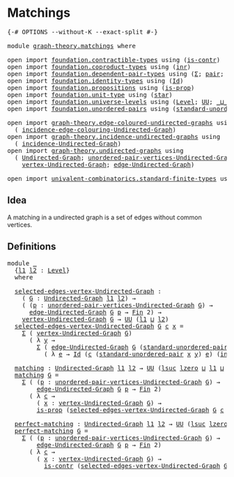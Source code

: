 # Matchings

<pre class="Agda"><a id="22" class="Symbol">{-#</a> <a id="26" class="Keyword">OPTIONS</a> <a id="34" class="Pragma">--without-K</a> <a id="46" class="Pragma">--exact-split</a> <a id="60" class="Symbol">#-}</a>

<a id="65" class="Keyword">module</a> <a id="72" href="graph-theory.matchings.html" class="Module">graph-theory.matchings</a> <a id="95" class="Keyword">where</a>

<a id="102" class="Keyword">open</a> <a id="107" class="Keyword">import</a> <a id="114" href="foundation.contractible-types.html" class="Module">foundation.contractible-types</a> <a id="144" class="Keyword">using</a> <a id="150" class="Symbol">(</a><a id="151" href="foundation-core.contractible-types.html#1006" class="Function">is-contr</a><a id="159" class="Symbol">)</a>
<a id="161" class="Keyword">open</a> <a id="166" class="Keyword">import</a> <a id="173" href="foundation.coproduct-types.html" class="Module">foundation.coproduct-types</a> <a id="200" class="Keyword">using</a> <a id="206" class="Symbol">(</a><a id="207" href="foundation.coproduct-types.html#1276" class="InductiveConstructor">inr</a><a id="210" class="Symbol">)</a>
<a id="212" class="Keyword">open</a> <a id="217" class="Keyword">import</a> <a id="224" href="foundation.dependent-pair-types.html" class="Module">foundation.dependent-pair-types</a> <a id="256" class="Keyword">using</a> <a id="262" class="Symbol">(</a><a id="263" href="foundation-core.dependent-pair-types.html#515" class="Record">Σ</a><a id="264" class="Symbol">;</a> <a id="266" href="foundation-core.dependent-pair-types.html#588" class="InductiveConstructor">pair</a><a id="270" class="Symbol">;</a> <a id="272" href="foundation-core.dependent-pair-types.html#605" class="Field">pr1</a><a id="275" class="Symbol">;</a> <a id="277" href="foundation-core.dependent-pair-types.html#617" class="Field">pr2</a><a id="280" class="Symbol">)</a>
<a id="282" class="Keyword">open</a> <a id="287" class="Keyword">import</a> <a id="294" href="foundation.identity-types.html" class="Module">foundation.identity-types</a> <a id="320" class="Keyword">using</a> <a id="326" class="Symbol">(</a><a id="327" href="foundation-core.identity-types.html#1767" class="Datatype">Id</a><a id="329" class="Symbol">)</a>
<a id="331" class="Keyword">open</a> <a id="336" class="Keyword">import</a> <a id="343" href="foundation.propositions.html" class="Module">foundation.propositions</a> <a id="367" class="Keyword">using</a> <a id="373" class="Symbol">(</a><a id="374" href="foundation-core.propositions.html#1309" class="Function">is-prop</a><a id="381" class="Symbol">)</a>
<a id="383" class="Keyword">open</a> <a id="388" class="Keyword">import</a> <a id="395" href="foundation.unit-type.html" class="Module">foundation.unit-type</a> <a id="416" class="Keyword">using</a> <a id="422" class="Symbol">(</a><a id="423" href="foundation.unit-type.html#1108" class="InductiveConstructor">star</a><a id="427" class="Symbol">)</a>
<a id="429" class="Keyword">open</a> <a id="434" class="Keyword">import</a> <a id="441" href="foundation.universe-levels.html" class="Module">foundation.universe-levels</a> <a id="468" class="Keyword">using</a> <a id="474" class="Symbol">(</a><a id="475" href="Agda.Primitive.html#597" class="Postulate">Level</a><a id="480" class="Symbol">;</a> <a id="482" href="foundation-core.universe-levels.html#235" class="Primitive">UU</a><a id="484" class="Symbol">;</a> <a id="486" href="Agda.Primitive.html#810" class="Primitive Operator">_⊔_</a><a id="489" class="Symbol">;</a> <a id="491" href="Agda.Primitive.html#780" class="Primitive">lsuc</a><a id="495" class="Symbol">;</a> <a id="497" href="Agda.Primitive.html#764" class="Primitive">lzero</a><a id="502" class="Symbol">)</a>
<a id="504" class="Keyword">open</a> <a id="509" class="Keyword">import</a> <a id="516" href="foundation.unordered-pairs.html" class="Module">foundation.unordered-pairs</a> <a id="543" class="Keyword">using</a> <a id="549" class="Symbol">(</a><a id="550" href="foundation.unordered-pairs.html#4458" class="Function">standard-unordered-pair</a><a id="573" class="Symbol">)</a>

<a id="576" class="Keyword">open</a> <a id="581" class="Keyword">import</a> <a id="588" href="graph-theory.edge-coloured-undirected-graphs.html" class="Module">graph-theory.edge-coloured-undirected-graphs</a> <a id="633" class="Keyword">using</a>
  <a id="641" class="Symbol">(</a> <a id="643" href="graph-theory.edge-coloured-undirected-graphs.html#1116" class="Function">incidence-edge-colouring-Undirected-Graph</a><a id="684" class="Symbol">)</a>
<a id="686" class="Keyword">open</a> <a id="691" class="Keyword">import</a> <a id="698" href="graph-theory.incidence-undirected-graphs.html" class="Module">graph-theory.incidence-undirected-graphs</a> <a id="739" class="Keyword">using</a>
  <a id="747" class="Symbol">(</a> <a id="749" href="graph-theory.incidence-undirected-graphs.html#695" class="Function">incidence-Undirected-Graph</a><a id="775" class="Symbol">)</a>
<a id="777" class="Keyword">open</a> <a id="782" class="Keyword">import</a> <a id="789" href="graph-theory.undirected-graphs.html" class="Module">graph-theory.undirected-graphs</a> <a id="820" class="Keyword">using</a>
  <a id="828" class="Symbol">(</a> <a id="830" href="graph-theory.undirected-graphs.html#785" class="Function">Undirected-Graph</a><a id="846" class="Symbol">;</a> <a id="848" href="graph-theory.undirected-graphs.html#1050" class="Function">unordered-pair-vertices-Undirected-Graph</a><a id="888" class="Symbol">;</a>
    <a id="894" href="graph-theory.undirected-graphs.html#981" class="Function">vertex-Undirected-Graph</a><a id="917" class="Symbol">;</a> <a id="919" href="graph-theory.undirected-graphs.html#1651" class="Function">edge-Undirected-Graph</a><a id="940" class="Symbol">)</a>

<a id="943" class="Keyword">open</a> <a id="948" class="Keyword">import</a> <a id="955" href="univalent-combinatorics.standard-finite-types.html" class="Module">univalent-combinatorics.standard-finite-types</a> <a id="1001" class="Keyword">using</a> <a id="1007" class="Symbol">(</a><a id="1008" href="univalent-combinatorics.standard-finite-types.html#2396" class="Function">Fin</a><a id="1011" class="Symbol">)</a>
</pre>
## Idea

A matching in a undirected graph is a set of edges without common vertices. 

## Definitions

<pre class="Agda"><a id="1129" class="Keyword">module</a> <a id="1136" href="graph-theory.matchings.html#1136" class="Module">_</a>
  <a id="1140" class="Symbol">{</a><a id="1141" href="graph-theory.matchings.html#1141" class="Bound">l1</a> <a id="1144" href="graph-theory.matchings.html#1144" class="Bound">l2</a> <a id="1147" class="Symbol">:</a> <a id="1149" href="Agda.Primitive.html#597" class="Postulate">Level</a><a id="1154" class="Symbol">}</a>
  <a id="1158" class="Keyword">where</a>

  <a id="1167" href="graph-theory.matchings.html#1167" class="Function">selected-edges-vertex-Undirected-Graph</a> <a id="1206" class="Symbol">:</a>
    <a id="1212" class="Symbol">(</a> <a id="1214" href="graph-theory.matchings.html#1214" class="Bound">G</a> <a id="1216" class="Symbol">:</a> <a id="1218" href="graph-theory.undirected-graphs.html#785" class="Function">Undirected-Graph</a> <a id="1235" href="graph-theory.matchings.html#1141" class="Bound">l1</a> <a id="1238" href="graph-theory.matchings.html#1144" class="Bound">l2</a><a id="1240" class="Symbol">)</a> <a id="1242" class="Symbol">→</a>
    <a id="1248" class="Symbol">(</a> <a id="1250" class="Symbol">(</a><a id="1251" href="graph-theory.matchings.html#1251" class="Bound">p</a> <a id="1253" class="Symbol">:</a> <a id="1255" href="graph-theory.undirected-graphs.html#1050" class="Function">unordered-pair-vertices-Undirected-Graph</a> <a id="1296" href="graph-theory.matchings.html#1214" class="Bound">G</a><a id="1297" class="Symbol">)</a> <a id="1299" class="Symbol">→</a>
      <a id="1307" href="graph-theory.undirected-graphs.html#1651" class="Function">edge-Undirected-Graph</a> <a id="1329" href="graph-theory.matchings.html#1214" class="Bound">G</a> <a id="1331" href="graph-theory.matchings.html#1251" class="Bound">p</a> <a id="1333" class="Symbol">→</a> <a id="1335" href="univalent-combinatorics.standard-finite-types.html#2396" class="Function">Fin</a> <a id="1339" class="Number">2</a><a id="1340" class="Symbol">)</a> <a id="1342" class="Symbol">→</a>
    <a id="1348" href="graph-theory.undirected-graphs.html#981" class="Function">vertex-Undirected-Graph</a> <a id="1372" href="graph-theory.matchings.html#1214" class="Bound">G</a> <a id="1374" class="Symbol">→</a> <a id="1376" href="foundation-core.universe-levels.html#235" class="Primitive">UU</a> <a id="1379" class="Symbol">(</a><a id="1380" href="graph-theory.matchings.html#1141" class="Bound">l1</a> <a id="1383" href="Agda.Primitive.html#810" class="Primitive Operator">⊔</a> <a id="1385" href="graph-theory.matchings.html#1144" class="Bound">l2</a><a id="1387" class="Symbol">)</a>
  <a id="1391" href="graph-theory.matchings.html#1167" class="Function">selected-edges-vertex-Undirected-Graph</a> <a id="1430" href="graph-theory.matchings.html#1430" class="Bound">G</a> <a id="1432" href="graph-theory.matchings.html#1432" class="Bound">c</a> <a id="1434" href="graph-theory.matchings.html#1434" class="Bound">x</a> <a id="1436" class="Symbol">=</a>
    <a id="1442" href="foundation-core.dependent-pair-types.html#515" class="Record">Σ</a> <a id="1444" class="Symbol">(</a> <a id="1446" href="graph-theory.undirected-graphs.html#981" class="Function">vertex-Undirected-Graph</a> <a id="1470" href="graph-theory.matchings.html#1430" class="Bound">G</a><a id="1471" class="Symbol">)</a>
      <a id="1479" class="Symbol">(</a> <a id="1481" class="Symbol">λ</a> <a id="1483" href="graph-theory.matchings.html#1483" class="Bound">y</a> <a id="1485" class="Symbol">→</a>
        <a id="1495" href="foundation-core.dependent-pair-types.html#515" class="Record">Σ</a> <a id="1497" class="Symbol">(</a> <a id="1499" href="graph-theory.undirected-graphs.html#1651" class="Function">edge-Undirected-Graph</a> <a id="1521" href="graph-theory.matchings.html#1430" class="Bound">G</a> <a id="1523" class="Symbol">(</a><a id="1524" href="foundation.unordered-pairs.html#4458" class="Function">standard-unordered-pair</a> <a id="1548" href="graph-theory.matchings.html#1434" class="Bound">x</a> <a id="1550" href="graph-theory.matchings.html#1483" class="Bound">y</a><a id="1551" class="Symbol">))</a>
          <a id="1564" class="Symbol">(</a> <a id="1566" class="Symbol">λ</a> <a id="1568" href="graph-theory.matchings.html#1568" class="Bound">e</a> <a id="1570" class="Symbol">→</a> <a id="1572" href="foundation-core.identity-types.html#1767" class="Datatype">Id</a> <a id="1575" class="Symbol">(</a><a id="1576" href="graph-theory.matchings.html#1432" class="Bound">c</a> <a id="1578" class="Symbol">(</a><a id="1579" href="foundation.unordered-pairs.html#4458" class="Function">standard-unordered-pair</a> <a id="1603" href="graph-theory.matchings.html#1434" class="Bound">x</a> <a id="1605" href="graph-theory.matchings.html#1483" class="Bound">y</a><a id="1606" class="Symbol">)</a> <a id="1608" href="graph-theory.matchings.html#1568" class="Bound">e</a><a id="1609" class="Symbol">)</a> <a id="1611" class="Symbol">(</a><a id="1612" href="foundation.coproduct-types.html#1276" class="InductiveConstructor">inr</a> <a id="1616" href="foundation.unit-type.html#1108" class="InductiveConstructor">star</a><a id="1620" class="Symbol">)))</a>

  <a id="1627" href="graph-theory.matchings.html#1627" class="Function">matching</a> <a id="1636" class="Symbol">:</a> <a id="1638" href="graph-theory.undirected-graphs.html#785" class="Function">Undirected-Graph</a> <a id="1655" href="graph-theory.matchings.html#1141" class="Bound">l1</a> <a id="1658" href="graph-theory.matchings.html#1144" class="Bound">l2</a> <a id="1661" class="Symbol">→</a> <a id="1663" href="foundation-core.universe-levels.html#235" class="Primitive">UU</a> <a id="1666" class="Symbol">(</a><a id="1667" href="Agda.Primitive.html#780" class="Primitive">lsuc</a> <a id="1672" href="Agda.Primitive.html#764" class="Primitive">lzero</a> <a id="1678" href="Agda.Primitive.html#810" class="Primitive Operator">⊔</a> <a id="1680" href="graph-theory.matchings.html#1141" class="Bound">l1</a> <a id="1683" href="Agda.Primitive.html#810" class="Primitive Operator">⊔</a> <a id="1685" href="graph-theory.matchings.html#1144" class="Bound">l2</a><a id="1687" class="Symbol">)</a>
  <a id="1691" href="graph-theory.matchings.html#1627" class="Function">matching</a> <a id="1700" href="graph-theory.matchings.html#1700" class="Bound">G</a> <a id="1702" class="Symbol">=</a>
    <a id="1708" href="foundation-core.dependent-pair-types.html#515" class="Record">Σ</a> <a id="1710" class="Symbol">(</a> <a id="1712" class="Symbol">(</a><a id="1713" href="graph-theory.matchings.html#1713" class="Bound">p</a> <a id="1715" class="Symbol">:</a> <a id="1717" href="graph-theory.undirected-graphs.html#1050" class="Function">unordered-pair-vertices-Undirected-Graph</a> <a id="1758" href="graph-theory.matchings.html#1700" class="Bound">G</a><a id="1759" class="Symbol">)</a> <a id="1761" class="Symbol">→</a>
        <a id="1771" href="graph-theory.undirected-graphs.html#1651" class="Function">edge-Undirected-Graph</a> <a id="1793" href="graph-theory.matchings.html#1700" class="Bound">G</a> <a id="1795" href="graph-theory.matchings.html#1713" class="Bound">p</a> <a id="1797" class="Symbol">→</a> <a id="1799" href="univalent-combinatorics.standard-finite-types.html#2396" class="Function">Fin</a> <a id="1803" class="Number">2</a><a id="1804" class="Symbol">)</a>
      <a id="1812" class="Symbol">(</a> <a id="1814" class="Symbol">λ</a> <a id="1816" href="graph-theory.matchings.html#1816" class="Bound">c</a> <a id="1818" class="Symbol">→</a>
        <a id="1828" class="Symbol">(</a> <a id="1830" href="graph-theory.matchings.html#1830" class="Bound">x</a> <a id="1832" class="Symbol">:</a> <a id="1834" href="graph-theory.undirected-graphs.html#981" class="Function">vertex-Undirected-Graph</a> <a id="1858" href="graph-theory.matchings.html#1700" class="Bound">G</a><a id="1859" class="Symbol">)</a> <a id="1861" class="Symbol">→</a>
        <a id="1871" href="foundation-core.propositions.html#1309" class="Function">is-prop</a> <a id="1879" class="Symbol">(</a><a id="1880" href="graph-theory.matchings.html#1167" class="Function">selected-edges-vertex-Undirected-Graph</a> <a id="1919" href="graph-theory.matchings.html#1700" class="Bound">G</a> <a id="1921" href="graph-theory.matchings.html#1816" class="Bound">c</a> <a id="1923" href="graph-theory.matchings.html#1830" class="Bound">x</a><a id="1924" class="Symbol">))</a>

  <a id="1930" href="graph-theory.matchings.html#1930" class="Function">perfect-matching</a> <a id="1947" class="Symbol">:</a> <a id="1949" href="graph-theory.undirected-graphs.html#785" class="Function">Undirected-Graph</a> <a id="1966" href="graph-theory.matchings.html#1141" class="Bound">l1</a> <a id="1969" href="graph-theory.matchings.html#1144" class="Bound">l2</a> <a id="1972" class="Symbol">→</a> <a id="1974" href="foundation-core.universe-levels.html#235" class="Primitive">UU</a> <a id="1977" class="Symbol">(</a><a id="1978" href="Agda.Primitive.html#780" class="Primitive">lsuc</a> <a id="1983" href="Agda.Primitive.html#764" class="Primitive">lzero</a> <a id="1989" href="Agda.Primitive.html#810" class="Primitive Operator">⊔</a> <a id="1991" href="graph-theory.matchings.html#1141" class="Bound">l1</a> <a id="1994" href="Agda.Primitive.html#810" class="Primitive Operator">⊔</a> <a id="1996" href="graph-theory.matchings.html#1144" class="Bound">l2</a><a id="1998" class="Symbol">)</a>
  <a id="2002" href="graph-theory.matchings.html#1930" class="Function">perfect-matching</a> <a id="2019" href="graph-theory.matchings.html#2019" class="Bound">G</a> <a id="2021" class="Symbol">=</a>
    <a id="2027" href="foundation-core.dependent-pair-types.html#515" class="Record">Σ</a> <a id="2029" class="Symbol">(</a> <a id="2031" class="Symbol">(</a><a id="2032" href="graph-theory.matchings.html#2032" class="Bound">p</a> <a id="2034" class="Symbol">:</a> <a id="2036" href="graph-theory.undirected-graphs.html#1050" class="Function">unordered-pair-vertices-Undirected-Graph</a> <a id="2077" href="graph-theory.matchings.html#2019" class="Bound">G</a><a id="2078" class="Symbol">)</a> <a id="2080" class="Symbol">→</a>
        <a id="2090" href="graph-theory.undirected-graphs.html#1651" class="Function">edge-Undirected-Graph</a> <a id="2112" href="graph-theory.matchings.html#2019" class="Bound">G</a> <a id="2114" href="graph-theory.matchings.html#2032" class="Bound">p</a> <a id="2116" class="Symbol">→</a> <a id="2118" href="univalent-combinatorics.standard-finite-types.html#2396" class="Function">Fin</a> <a id="2122" class="Number">2</a><a id="2123" class="Symbol">)</a>
      <a id="2131" class="Symbol">(</a> <a id="2133" class="Symbol">λ</a> <a id="2135" href="graph-theory.matchings.html#2135" class="Bound">c</a> <a id="2137" class="Symbol">→</a>
        <a id="2147" class="Symbol">(</a> <a id="2149" href="graph-theory.matchings.html#2149" class="Bound">x</a> <a id="2151" class="Symbol">:</a> <a id="2153" href="graph-theory.undirected-graphs.html#981" class="Function">vertex-Undirected-Graph</a> <a id="2177" href="graph-theory.matchings.html#2019" class="Bound">G</a><a id="2178" class="Symbol">)</a> <a id="2180" class="Symbol">→</a>
          <a id="2192" href="foundation-core.contractible-types.html#1006" class="Function">is-contr</a> <a id="2201" class="Symbol">(</a><a id="2202" href="graph-theory.matchings.html#1167" class="Function">selected-edges-vertex-Undirected-Graph</a> <a id="2241" href="graph-theory.matchings.html#2019" class="Bound">G</a> <a id="2243" href="graph-theory.matchings.html#2135" class="Bound">c</a> <a id="2245" href="graph-theory.matchings.html#2149" class="Bound">x</a><a id="2246" class="Symbol">))</a>
</pre>